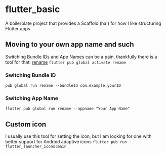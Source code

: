 # flutter_basic

A boilerplate project that provides a Scaffold (ha!) for how I like structuring Flutter apps

## Moving to your own app name and such
Switching Bundle IDs and App Names can be a pain, thankfully there is a tool for that:
[rename](https://pub.dev/packages/rename)
`flutter pub global activate rename`
### Switching Bundle ID
`pub global run rename --bundleId com.example.yourID`
### Switching App Name
`flutter pub global run rename --appname "Your App Name"`

## Custom icon
I usually use this tool for setting the icon, but I am looking for one with better support for Android adaptive icons
`flutter pub run flutter_launcher_icons:main`
